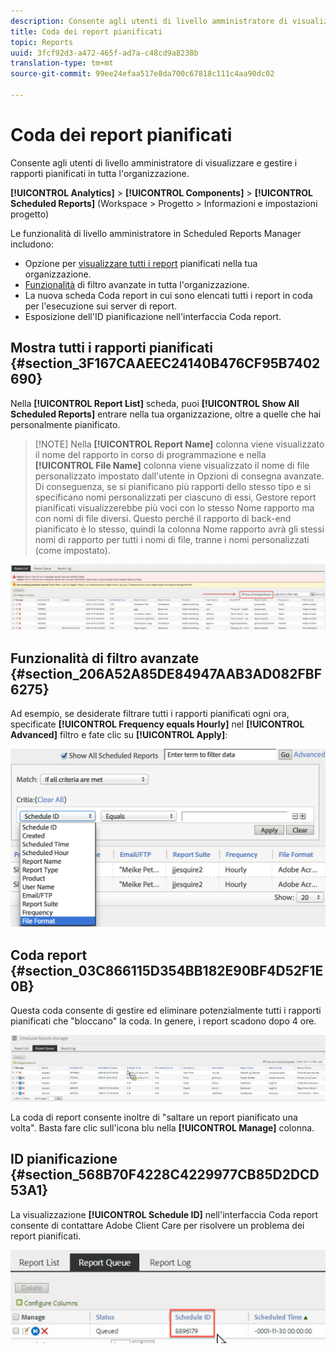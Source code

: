 ```yaml
---
description: Consente agli utenti di livello amministratore di visualizzare e gestire i rapporti pianificati in tutta l'organizzazione.
title: Coda dei report pianificati
topic: Reports
uuid: 3fcf92d3-a472-465f-ad7a-c48cd9a8238b
translation-type: tm+mt
source-git-commit: 99ee24efaa517e8da700c67818c111c4aa90dc02

---
```



# Coda dei report pianificati

Consente agli utenti di livello amministratore di visualizzare e gestire i rapporti pianificati in tutta l'organizzazione.

**[!UICONTROL Analytics]** &gt; **[!UICONTROL Components]** &gt; **[!UICONTROL Scheduled Reports]** (Workspace &gt; Progetto &gt; Informazioni e impostazioni progetto)

Le funzionalità di livello amministratore in Scheduled Reports Manager includono:

* Opzione per [visualizzare tutti i report](/help/admin/admin/scheduled-reports-admin.md#section_3F167CAAEEC24140B476CF95B7402690) pianificati nella tua organizzazione.
* [Funzionalità](/help/admin/admin/scheduled-reports-admin.md#section_206A52A85DE84947AAB3AD082FBF6275) di filtro avanzate in tutta l'organizzazione.
* La nuova scheda Coda [](/help/admin/admin/scheduled-reports-admin.md#section_03C866115D354BB182E90BF4D52F1E0B) report in cui sono elencati tutti i report in coda per l'esecuzione sui server di report.
* Esposizione dell'ID [](/help/admin/admin/scheduled-reports-admin.md#section_568B70F4228C4229977CB85D2DCD53A1) pianificazione nell'interfaccia Coda report.

## Mostra tutti i rapporti pianificati {#section_3F167CAAEEC24140B476CF95B7402690}

Nella **[!UICONTROL Report List]** scheda, puoi **[!UICONTROL Show All Scheduled Reports]** entrare nella tua organizzazione, oltre a quelle che hai personalmente pianificato.

> [!NOTE] Nella **[!UICONTROL Report Name]** colonna viene visualizzato il nome del rapporto in corso di programmazione e nella **[!UICONTROL File Name]** colonna viene visualizzato il nome di file personalizzato impostato dall'utente in Opzioni di consegna avanzate. Di conseguenza, se si pianificano più rapporti dello stesso tipo e si specificano nomi personalizzati per ciascuno di essi, Gestore report pianificati visualizzerebbe più voci con lo stesso Nome rapporto ma con nomi di file diversi. Questo perché il rapporto di back-end pianificato è lo stesso, quindi la colonna Nome rapporto avrà gli stessi nomi di rapporto per tutti i nomi di file, tranne i nomi personalizzati (come impostato).

![](assets/show_all_scheduled_reports.png)

## Funzionalità di filtro avanzate {#section_206A52A85DE84947AAB3AD082FBF6275}

Ad esempio, se desiderate filtrare tutti i rapporti pianificati ogni ora, specificate **[!UICONTROL Frequency equals Hourly]** nel **[!UICONTROL Advanced]** filtro e fate clic su **[!UICONTROL Apply]**:

![](assets/advanced_filtering_schedl_reports.png)

## Coda report {#section_03C866115D354BB182E90BF4D52F1E0B}

Questa coda consente di gestire ed eliminare potenzialmente tutti i rapporti pianificati che "bloccano" la coda. In genere, i report scadono dopo 4 ore.

![](assets/scheduled_reports_2.png)

La coda di report consente inoltre di "saltare un report pianificato una volta". Basta fare clic sull'icona blu nella **[!UICONTROL Manage]** colonna.

## ID pianificazione {#section_568B70F4228C4229977CB85D2DCD53A1}

La visualizzazione **[!UICONTROL Schedule ID]** nell'interfaccia Coda report consente di contattare Adobe Client Care per risolvere un problema dei report pianificati.

![](assets/schedule_id.png)
